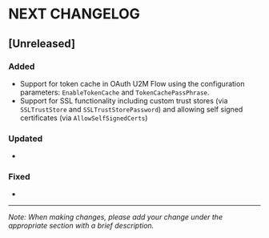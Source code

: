 # NEXT CHANGELOG

## [Unreleased]

### Added
- Support for token cache in OAuth U2M Flow using the configuration parameters: `EnableTokenCache` and `TokenCachePassPhrase`.
- Support for SSL functionality including custom trust stores (via `SSLTrustStore` and `SSLTrustStorePassword`) and allowing self signed certificates (via `AllowSelfSignedCerts`)

### Updated
- 

### Fixed
- 

---
*Note: When making changes, please add your change under the appropriate section with a brief description.* 